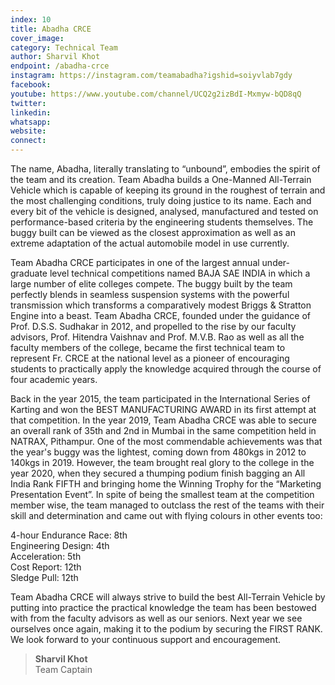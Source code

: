 ```yaml
---
index: 10
title: Abadha CRCE
cover_image:
category: Technical Team
author: Sharvil Khot
endpoint: /abadha-crce
instagram: https://instagram.com/teamabadha?igshid=soiyvlab7gdy
facebook:
youtube: https://www.youtube.com/channel/UCQ2g2izBdI-Mxmyw-bQD8qQ
twitter:
linkedin:
whatsapp:
website:
connect:
---
```


The name, Abadha, literally translating to “unbound”, embodies the spirit of the team and its creation. Team Abadha builds a One-Manned All-Terrain Vehicle which is capable of keeping its ground in the roughest of terrain and the most challenging conditions, truly doing justice to its name. Each and every bit of the vehicle is designed, analysed, manufactured and tested on performance-based criteria by the engineering students themselves. The buggy built can be viewed as the closest approximation as well as an extreme adaptation of the actual automobile model in use currently.

Team Abadha CRCE participates in one of the largest annual under-graduate level technical competitions named BAJA SAE INDIA in which a large number of elite colleges compete. The buggy built by the team perfectly blends in seamless suspension systems with the powerful transmission which transforms a comparatively modest Briggs & Stratton Engine into a beast. Team Abadha CRCE, founded under the guidance of Prof. D.S.S. Sudhakar in 2012, and propelled to the rise by our faculty advisors, Prof. Hitendra Vaishnav and Prof. M.V.B. Rao as well as all the faculty members of the college, became the first technical team to represent Fr. CRCE at the national level as a pioneer of encouraging students to practically apply the knowledge acquired through the course of four academic years.

Back in the year 2015, the team participated in the International Series of Karting and won the BEST MANUFACTURING AWARD in its first attempt at that competition. In the year 2019, Team Abadha CRCE was able to secure an overall rank of 35th and 2nd in Mumbai in the same competition held in NATRAX, Pithampur. One of the most commendable achievements was that the year's buggy was the lightest, coming down from 480kgs in 2012 to 140kgs in 2019. However, the team brought real glory to the college in the year 2020, when they secured a thumping podium finish bagging an All India Rank FIFTH and bringing home the Winning Trophy for the “Marketing Presentation Event”. In spite of being the smallest team at the competition member wise, the team managed to outclass the rest of the teams with their skill and determination and came out with flying colours in other events too:

4-hour Endurance Race: 8th<br>
Engineering Design: 4th<br>
Acceleration: 5th<br>
Cost Report: 12th<br>
Sledge Pull: 12th<br>

Team Abadha CRCE will always strive to build the best All-Terrain Vehicle by putting into practice the practical knowledge the team has been bestowed with from the faculty advisors as well as our seniors. Next year we see ourselves once again, making it to the podium by securing the FIRST RANK. We look forward to your continuous support and encouragement.

> **Sharvil Khot**<br>
> Team Captain
